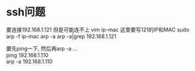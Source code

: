 # ssh问题
要连接192.168.1.121 但是可能连不上
vim ip-mac
这里要写121的IP和MAC
sudo  arp -f ip-mac
arp -a
arp -a|grep 192.168.1.121

要先ping一下, 然后再arp -a ...  
ping 192.168.1.110  
arp -a 192.168.1.110  
